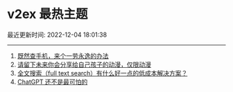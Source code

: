 # v2ex 最热主题

最近更新时间: 2022-12-04 18:01:38

--- 
1. [既然查手机，来个一劳永逸的办法](https://www.v2ex.com/t/899929) 
2. [请留下未来你会分享给自己孩子的动漫，仅限动漫](https://www.v2ex.com/t/899934) 
3. [全文搜索（full text search）有什么好一点的低成本解决方案？](https://www.v2ex.com/t/899924) 
4. [ChatGPT 还不是最可怕的](https://www.v2ex.com/t/899927) 
